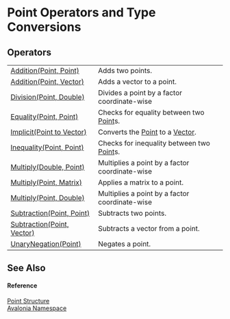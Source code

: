 # Point Operators and Type Conversions




## Operators
<table>
<tr>
<td><a href="M_Avalonia_Point_op_Addition">Addition(Point, Point)</a></td>
<td>Adds two points.</td>
</tr>
<tr>
<td><a href="M_Avalonia_Point_op_Addition_1">Addition(Point, Vector)</a></td>
<td>Adds a vector to a point.</td>
</tr>
<tr>
<td><a href="M_Avalonia_Point_op_Division">Division(Point, Double)</a></td>
<td>Divides a point by a factor coordinate-wise</td>
</tr>
<tr>
<td><a href="M_Avalonia_Point_op_Equality">Equality(Point, Point)</a></td>
<td>Checks for equality between two <a href="T_Avalonia_Point">Point</a>s.</td>
</tr>
<tr>
<td><a href="M_Avalonia_Point_op_Implicit">Implicit(Point to Vector)</a></td>
<td>Converts the <a href="T_Avalonia_Point">Point</a> to a <a href="T_Avalonia_Vector">Vector</a>.</td>
</tr>
<tr>
<td><a href="M_Avalonia_Point_op_Inequality">Inequality(Point, Point)</a></td>
<td>Checks for inequality between two <a href="T_Avalonia_Point">Point</a>s.</td>
</tr>
<tr>
<td><a href="M_Avalonia_Point_op_Multiply_2">Multiply(Double, Point)</a></td>
<td>Multiplies a point by a factor coordinate-wise</td>
</tr>
<tr>
<td><a href="M_Avalonia_Point_op_Multiply">Multiply(Point, Matrix)</a></td>
<td>Applies a matrix to a point.</td>
</tr>
<tr>
<td><a href="M_Avalonia_Point_op_Multiply_1">Multiply(Point, Double)</a></td>
<td>Multiplies a point by a factor coordinate-wise</td>
</tr>
<tr>
<td><a href="M_Avalonia_Point_op_Subtraction">Subtraction(Point, Point)</a></td>
<td>Subtracts two points.</td>
</tr>
<tr>
<td><a href="M_Avalonia_Point_op_Subtraction_1">Subtraction(Point, Vector)</a></td>
<td>Subtracts a vector from a point.</td>
</tr>
<tr>
<td><a href="M_Avalonia_Point_op_UnaryNegation">UnaryNegation(Point)</a></td>
<td>Negates a point.</td>
</tr>
</table>

## See Also


#### Reference
<a href="T_Avalonia_Point">Point Structure</a>  
<a href="N_Avalonia">Avalonia Namespace</a>  

